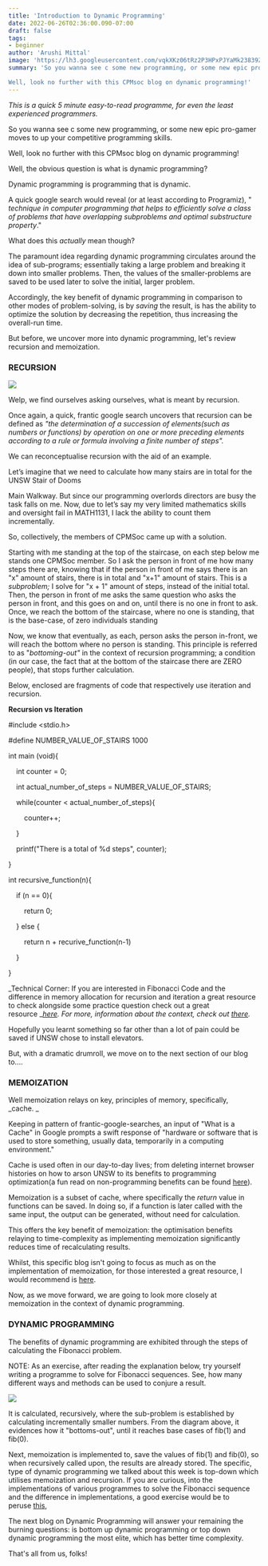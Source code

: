 ```yaml
---
title: 'Introduction to Dynamic Programming'
date: 2022-06-26T02:36:00.090-07:00
draft: false
tags: 
- beginner
author: 'Arushi Mittal'
image: 'https://lh3.googleusercontent.com/vqkXKz06tRz2P3HPxPJYaMk23839Zh4sLCMeI8GrDNouzcCz1A9CXwYRoPz2O8Ap56CXZO-2MZXXCYvDA7mAJ9frkQCEhjqw_UQ-hNGtr86HtuMLEehz0PL8NgHbNPDXzFhs1s9N0xW1qQxSYw'
summary: 'So you wanna see c some new programming, or some new epic pro-gamer moves to up your competitive programming skills.

Well, look no further with this CPMsoc blog on dynamic programming!'
---
```


_This is a quick 5 minute easy-to-read programme, for even the least experienced programmers._

  

So you wanna see c some new programming, or some new epic pro-gamer moves to up your competitive programming skills.

Well, look no further with this CPMsoc blog on dynamic programming!

  

Well, the obvious question is what is dynamic programming?

  

Dynamic programming is programming that is dynamic.

  

A quick google search would reveal (or at least according to Programiz), " _technique in computer programming that helps to efficiently solve a class of problems that have overlapping subproblems and optimal substructure property_."

  

What does this _actually_ mean though?

  

The paramount idea regarding dynamic programming circulates around the idea of sub-programs; essentially taking a large problem and breaking it down into smaller problems. Then, the values of the smaller-problems are saved to be used later to solve the initial, larger problem.

  

Accordingly, the key benefit of dynamic programming in comparison to other modes of problem-solving, is by _saving_ the result, is has the ability to optimize the solution by decreasing the repetition, thus increasing the overall-run time.

  

But before, we uncover more into dynamic programming, let's review recursion and memoization.

  

### RECURSION

![](https://lh3.googleusercontent.com/YGtOemhagb-61GvB-_ZvdQ4FN5urs02gQ42rlgnPnORcncE4tGbcesnwdXxVBWYhBW73oDqEiTx0Veg2LGNUOahoGO6AcQ7Zvg30KoE8ZncyON9PdZR0v8Lcc89_i0JTwNDQ6ocnHs-RFAoc0w)

  

  

Welp, we find ourselves asking ourselves, what is meant by recursion.

  

Once again, a quick, frantic google search uncovers that recursion can be defined as _"the determination of a succession of elements(such as numbers or functions) by operation on one or more preceding elements according to a rule or formula involving a finite number of steps"._

  

We can reconceptualise recursion with the aid of an example.

  

Let’s imagine that we need to calculate how many stairs are in total for the UNSW Stair of Dooms

Main Walkway. But since our programming overlords directors are busy the task falls on me. Now, due to let’s say my very limited mathematics skills and oversight fail in MATH1131, I lack the ability to count them incrementally. 

  

So, collectively, the members of CPMSoc came up with a solution.

  

Starting with me standing at the top of the staircase, on each step below me stands one CPMSoc member. So I ask the person in front of me how many steps there are, knowing that if the person in front of me says there is an "x" amount of stairs, there is in total and "x+1" amount of stairs. This is a _subproblem;_ I solve for "x + 1" amount of steps, instead of the initial total. Then, the person in front of me asks the same question who asks the person in front, and this goes on and on, until there is no one in front to ask. Once, we reach the bottom of the staircase, where no one is standing, that is the base-case, of zero individuals standing

  

Now, we know that eventually, as each, person asks the person in-front, we will reach the bottom where no person is standing. This principle is referred to as "_bottoming-out"_ in the context of recursion programming; a condition (in our case, the fact that at the bottom of the staircase there are ZERO people), that stops further calculation.

  

Below, enclosed are fragments of code that respectively use iteration and recursion. 

  

**Recursion vs Iteration**

#include  <stdio.h>

  

#define NUMBER\_VALUE\_OF\_STAIRS 1000

  

int main (void){

    int counter = 0;

    int actual\_number\_of\_steps = NUMBER\_VALUE\_OF\_STAIRS;

  

    while(counter < actual\_number\_of\_steps){

        counter++;

    }

  

    printf("There is a total of %d steps", counter);

}

  

  

  

int recursive\_function(n){

    if (n == 0){

        return 0;

    } else {

        return n + recurive\_function(n-1)

    }

}

  

  

  

_Technical Corner: If you are interested in Fibonacci Code and the difference in memory allocation for recursion and iteration a great resource to check alongside some practice question check out a great resource __[here](https://www.geeksforgeeks.org/recursion/). For more, information about the context, check out [there](https://levelup.gitconnected.com/how-to-think-recursively-solving-recursion-problems-in-4-steps-95a6d07aa866)._

  

Hopefully you learnt something so far other than a lot of pain could be saved if UNSW chose to install elevators. 

  

But, with a dramatic drumroll, we move on to the next section of our blog to....

  

  

### MEMOIZATION

Well memoization relays on key, principles of memory, specifically, _cache. _

Keeping in pattern of frantic-google-searches, an input of "What is a Cache" in Google prompts a swift response of "hardware or software that is used to store something, usually data, temporarily in a computing environment."

  

Cache is used often in our day-to-day lives; from deleting internet browser histories on how to arson UNSW to its benefits to programming optimization(a fun read on non-programming benefits can be found [here](https://auth0.com/blog/what-is-caching-and-how-it-works/)). 

  

Memoization is a subset of cache, where specifically the _return_ value in functions can be saved. In doing so, if a function is later called with the same input, the output can be generated, without need for calculation. 

  

This offers the key benefit of memoization: the optimisation benefits relaying to time-complexity as implementing memoization significantly reduces time of recalculating results. 

  

Whilst, this specific blog isn't going to focus as much as on the implementation of memoization, for those interested a great resource, I would recommend is [here](https://www.interviewcake.com/concept/java/memoization).

  

Now, as we move forward, we are going to look more closely at memoization in the context of dynamic programming.

### DYNAMIC PROGRAMMING

The benefits of dynamic programming are exhibited through the steps of calculating the Fibonacci problem. 

  

NOTE: As an exercise, after reading the explanation below, try yourself writing a programme to solve for Fibonacci sequences. See, how many different ways and methods can be used to conjure a result.

![](https://lh3.googleusercontent.com/vqkXKz06tRz2P3HPxPJYaMk23839Zh4sLCMeI8GrDNouzcCz1A9CXwYRoPz2O8Ap56CXZO-2MZXXCYvDA7mAJ9frkQCEhjqw_UQ-hNGtr86HtuMLEehz0PL8NgHbNPDXzFhs1s9N0xW1qQxSYw)

  

  

It is calculated, recursively, where the sub-problem is established by calculating incrementally smaller numbers. From the diagram above, it evidences how it "bottoms-out", until it reaches base cases of fib(1) and fib(0).

  

Next, memoization is implemented to, save the values of fib(1) and fib(0), so when recursively called upon, the results are already stored. The specific, type of dynamic programming we talked about this week is top-down which utilises memoization and recursion. If you are curious, into the implementations of various programmes to solve the Fibonacci sequence and the difference in implementations, a good exercise would be to peruse [this](https://www.geeksforgeeks.org/program-for-nth-fibonacci-number/), 

  

The next blog on Dynamic Programming will answer your remaining the burning questions: is bottom up dynamic programming or top down dynamic programming the most elite, which has better time complexity. 

  
That's all from us, folks!